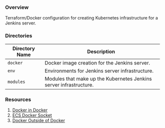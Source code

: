 ### Overview

Terraform/Docker configuration for creating Kubernetes infrastructure for a Jenkins server.

### Directories

| Directory Name    | Description                                                                 |
|-------------------|-----------------------------------------------------------------------------|
| `docker`          | Docker image creation for the Jenkins server.                               |
| `env`             | Environments for Jenkins server infrastructure.                             |
| `modules`         | Modules that make up the Kubernetes Jenkins server infrastructure.          |

### Resources

1) [Docker in Docker](https://jpetazzo.github.io/2015/09/03/do-not-use-docker-in-docker-for-ci/)
2) [ECS Docker Socket](https://stackoverflow.com/questions/42220959/can-an-ecs-container-have-access-to-the-docker-socket)
3) [Docker Outside of Docker](https://blog.container-solutions.com/running-docker-in-jenkins-in-docker)